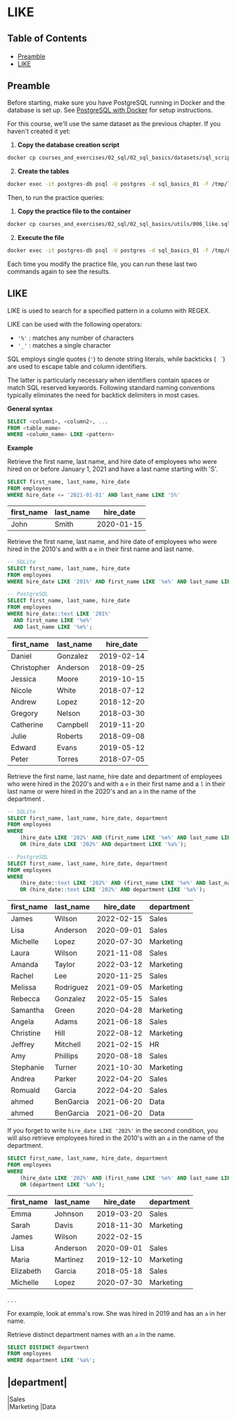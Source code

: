 <h1>LIKE</h1>

<h2>Table of Contents</h2>
<div class="alert alert-block alert-info" style="margin-top: 20px">
  <ul>
    <li><a href="#preamble">Preamble</a></li>
    <li><a href="#like">LIKE</a></li>
  </ul>
</div>

<h2 id="preamble">Preamble</h2>

Before starting, make sure you have PostgreSQL running in Docker and the database is set up. See [PostgreSQL with Docker](../00_annexe/01_postgre_with_docker.md) for setup instructions.

For this course, we'll use the same dataset as the previous chapter. If you haven't created it yet:

1. **Copy the database creation script**
```bash
docker cp courses_and_exercises/02_sql/02_sql_basics/datasets/sql_scripts/lib_002.sql postgres-db:/tmp/
```

2. **Create the tables**
```bash
docker exec -it postgres-db psql -U postgres -d sql_basics_01 -f /tmp/lib_002.sql
```

Then, to run the practice queries:

1. **Copy the practice file to the container**
```bash
docker cp courses_and_exercises/02_sql/02_sql_basics/utils/006_like.sql postgres-db:/tmp/
```

2. **Execute the file**
```bash
docker exec -it postgres-db psql -U postgres -d sql_basics_01 -f /tmp/006_like.sql
```

Each time you modify the practice file, you can run these last two commands again to see the results.

<h2 id="like">LIKE</h2>

LIKE is used to search for a specified pattern in a column with REGEX.

LIKE can be used with the following operators:

- `'%'` : matches any number of characters
- `'_'` : matches a single character

SQL employs single quotes (` ' `) to denote string literals, while backticks (` ` `) are used to escape table and column identifiers.   

The latter is particularly necessary when identifiers contain spaces or match SQL reserved keywords. Following standard naming conventions typically eliminates the need for backtick delimiters in most cases.

**General syntax**

```sql
SELECT <column1>, <column2>, ... 
FROM <table_name> 
WHERE <column_name> LIKE <pattern>
```

**Example**

Retrieve the first name, last name, and hire date of employees who were hired on or before January 1, 2021 and have a last name starting with 'S'.

```sql
SELECT first_name, last_name, hire_date
FROM employees
WHERE hire_date <= '2021-01-01' AND last_name LIKE 'S%'
```

|first_name   |last_name  |hire_date |
|-----------  |---------  |----------|
|John        |Smith      |2020-01-15|

Retrieve the first name, last name, and hire date of employees who were hired in the 2010's and with a `e` in their first name and last name.

```sql
-- SQLite
SELECT first_name, last_name, hire_date
FROM employees
WHERE hire_date LIKE '201%' AND first_name LIKE '%e%' AND last_name LIKE '%e%';

-- PostgreSQL
SELECT first_name, last_name, hire_date
FROM employees
WHERE hire_date::text LIKE '201%' 
  AND first_name LIKE '%e%' 
  AND last_name LIKE '%e%';
```

|first_name   |last_name  |hire_date |
|-----------  |---------  |----------|
|Daniel       |Gonzalez   |2019-02-14|
|Christopher  |Anderson   |2018-09-25|
|Jessica      |Moore      |2019-10-15|
|Nicole       |White      |2018-07-12|
|Andrew       |Lopez      |2018-12-20|
|Gregory      |Nelson     |2018-03-30|
|Catherine    |Campbell   |2019-11-20|
|Julie        |Roberts    |2018-09-08|
|Edward       |Evans      |2019-05-12|
|Peter        |Torres     |2018-07-05|

Retrieve the first name, last name, hire date and department of employees who were hired in the 2020's and with a `e` in their first name and a `l` in their last name or were hired in the 2020's and an `a` in the name of the department . 

```sql
-- SQLite
SELECT first_name, last_name, hire_date, department
FROM employees
WHERE 
    (hire_date LIKE '202%' AND (first_name LIKE '%e%' AND last_name LIKE '%l%')) 
    OR (hire_date LIKE '202%' AND department LIKE '%a%');

-- PostgreSQL
SELECT first_name, last_name, hire_date, department
FROM employees
WHERE 
    (hire_date::text LIKE '202%' AND (first_name LIKE '%e%' AND last_name LIKE '%l%')) 
    OR (hire_date::text LIKE '202%' AND department LIKE '%a%');
```

|first_name  |last_name  |hire_date   |department|
|-----------  |---------  |----------  |----------|
|James       |Wilson     |2022-02-15   |Sales     
|Lisa        |Anderson   |2020-09-01   |Sales     
|Michelle    |Lopez      |2020-07-30   |Marketing 
|Laura       |Wilson     |2021-11-08   |Sales     
|Amanda      |Taylor     |2022-03-12   |Marketing 
|Rachel      |Lee        |2020-11-25   |Sales     
|Melissa     |Rodriguez  |2021-09-05   |Marketing 
|Rebecca     |Gonzalez   |2022-05-15   |Sales     
|Samantha    |Green      |2020-04-28   |Marketing 
|Angela      |Adams      |2021-06-18   |Sales     
|Christine   |Hill       |2022-08-12   |Marketing 
|Jeffrey     |Mitchell   |2021-02-15   |HR        
|Amy         |Phillips   |2020-08-18   |Sales     
|Stephanie   |Turner     |2021-10-30   |Marketing 
|Andrea      |Parker     |2022-04-20   |Sales     
|Romuald     |Garcia     |2022-04-20   |Sales     
|ahmed       |BenGarcia  |2021-06-20   |Data      
|ahmed       |BenGarcia  |2021-06-20   |Data  

If you forget to write `hire_date LIKE '202%'` in the second condition, you will also retrieve employees hired in the 2010's with an `a` in the name of the department.

```sql
SELECT first_name, last_name, hire_date, department
FROM employees
WHERE 
    (hire_date LIKE '202%' AND (first_name LIKE '%e%' AND last_name LIKE '%l%')) 
    OR (department LIKE '%a%');
```

|first_name  |last_name  |hire_date   |department|
|-----------  |---------  |----------  |----------|
|Emma        |Johnson    |2019-03-20  |Sales     
|Sarah       |Davis      |2018-11-30  |Marketing 
|James       |Wilson     |2022-02-15            
|Lisa        |Anderson   |2020-09-01  |Sales     
|Maria       |Martinez   |2019-12-10  |Marketing 
|Elizabeth   |Garcia     |2018-05-18  |Sales     
|Michelle    |Lopez      |2020-07-30  |Marketing 
.
.
.

For example, look at emma's row. She was hired in 2019 and has an `a` in her name.


Retrieve distinct department names with an `a` in the name.

```sql
SELECT DISTINCT department
FROM employees
WHERE department LIKE '%a%';
```

|department|
----------
|Sales     
|Marketing 
|Data      
